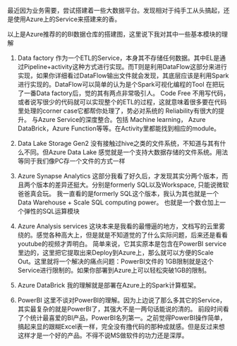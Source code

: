 
最近因为业务需要，尝试搭建着一些大数据平台。发现相对于纯手工从头搞起，还是使用Azure上的Service来搭建来的香。


以上是Azure推荐的的BI数据仓库的搭建图，这里说下我对其中一些基本模块的理解

1. Data factory
作为一个ETL的Service，本身其不存储任何数据。其中EL是通过Pipeline+activity这种方式进行实现。而T则是利用DataFlow这部分来进行实现，如果你详细看过DataFlow输出文件就会发现，其底层应该是利用Spark进行实现的。DataFlow可以简单的认为是个Spark可视化编程的Tool 在把玩了一番Data factory后，觉的其有两点非常吸引人。
Code Free 不用写代码，或者说写很少的代码就可以实现整个的ETL的过程，这就意味着很多要在代码里处理的corner case它都帮你处理了，势必对系统的 Reliability有很大的提升。
与Azure Service的深度整合。包括 Machine learning， Azure DataBrick，Azure Function等等。在Activity里都能找到相应的module。
2. Data Lake Storage Gen2
没有接触过hive之类的文件系统，不知道与其有什么不同。但Azure Data Lake 感觉就是一个支持大数据存储的文件系统。用法等同于我们像PC存一个文件的方式一样

3. Azure Synapse Analytics
这部分我看了好久后，才发现其实分两个版本，而且两个版本的差异还挺大。分别是formerly SQL以及Workspace, 只能说微软爸爸真会玩。 我一直看的是formerly SQL这个版本，我认为其也就是一个Data Warehouse + Scale SQL computing power。 也就是一个数仓加上一个弹性的SQL运算模块

4. Azure Analysis services
这块本来是我看的最懵逼的地方，文档写的云里雾绕的。感觉各种高大上，但是就是不知道觉的了什么实际问题，后来还是看看youtube的视频才弄明白。 简单来说，它其实原本是包含在PowerBI service里边的，这里把它提取出来Deploy到Azure上，那么就可以方便的Scale Out。这里就将一个解决的痛点问题：PowerBI文件的 1GB限制就是这个Service进行限制的。如果你部署到Azure上可以轻松突破1GB的限制。

5. Azure DataBrick 我的理解就是部署在Azure上的Spark计算框架。

6. PowerBI 这里不谈对PowerBI的理解。因为上边说了那么多其它的Service，其实最复杂的就是PowerBI了，其强大不是一两句话能说的清的。 前段时间看了个统计最喜爱的BI产品，PowerBI名列第一。之前觉得PowerBI操作简单，搞起来显的跟糊Excel表一样，完全没有撸代码的那种成就感。但是反过来想这样才是一个好的产品。不得不说MS做软件的功力还是深厚。